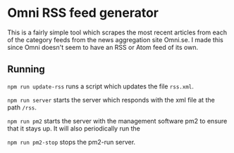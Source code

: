 # Omni RSS feed generator

This is a fairly simple tool which scrapes the most recent articles from each of the category feeds from the news aggregation site Omni.se.
I made this since Omni doesn't seem to have an RSS or Atom feed of its own.

## Running

`npm run update-rss` runs a script which updates the file `rss.xml`.

`npm run server` starts the server which responds with the xml file at the path `/rss`.

`npm run pm2` starts the server with the management software pm2 to ensure that it stays up. It will also periodically run the 

`npm run pm2-stop` stops the pm2-run server.
